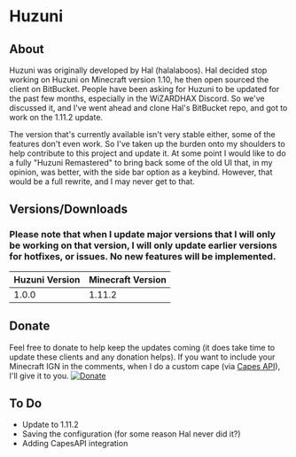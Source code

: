 # Huzuni
## About
Huzuni was originally developed by Hal (halalaboos). Hal decided stop working on Huzuni on Minecraft version 1.10, he then open sourced the client on BitBucket. People have been asking for Huzuni to be updated for the past few months, especially in the WiZARDHAX Discord. So we've discussed it, and I've went ahead and clone Hal's BitBucket repo, and got to work on the 1.11.2 update. 

The version that's currently available isn't very stable either, some of the features don't even work. So I've taken up the burden onto my shoulders to help contribute to this project and update it. At some point I would like to do a fully "Huzuni Remastered" to bring back some of the old UI that, in my opinion, was better, with the side bar option as a keybind. However, that would be a full rewrite, and I may never get to that.

## Versions/Downloads
### Please note that when I update major versions that I will only be working on that version, I will only update earlier versions for hotfixes, or issues. No new features will be implemented.

| Huzuni Version | Minecraft Version |
|----------------|-------------------|
| 1.0.0          | 1.11.2            |

## Donate
Feel free to donate to help keep the updates coming (it does take time to update these clients and any donation helps). If you want to include your Minecraft IGN in the comments, when I do a custom cape (via [Capes API](http://capesapi.com)), I'll give it to you.
[![Donate](http://i.imgur.com/CaOID2S.png)](https://ko-fi.com/A384KSB)

## To Do
- Update to 1.11.2
- Saving the configuration (for some reason Hal never did it?)
- Adding CapesAPI integration
